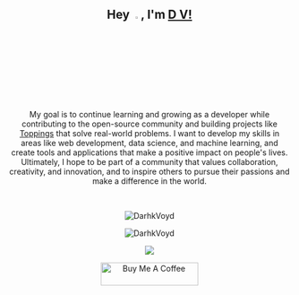 <div align="center">
  <h2>Hey <img src="https://github.com/TheDudeThatCode/TheDudeThatCode/blob/master/Assets/Hi.gif" width="3%">, I'm <a href="https://bio.link/voyd/">D V!</a></h2>
</div>
<br />

<!-- ![Current](https://user-images.githubusercontent.com/77478658/151652956-17981c6e-1b64-48ba-b34d-53ded39a4a0a.png) -->

<p align="center">My goal is to continue learning and growing as a developer while contributing to the open-source community and building projects like <a href="http://github.com/enrich-platforms/toppings">Toppings</a> that solve real-world problems. I want to develop my skills in areas like web development, data science, and machine learning, and create tools and applications that make a positive impact on people's lives. Ultimately, I hope to be part of a community that values collaboration, creativity, and innovation, and to inspire others to pursue their passions and make a difference in the world.</p>
<br />

<p align="center">
  <img src="https://github-readme-stats.vercel.app/api/top-langs/?username=darhkvoyd&layout=compact&hide=php,css,html,roff&langs_count=10" alt="DarhkVoyd" />
</p>
<p align="center">
  <img align="center" src="https://github-readme-stats.vercel.app/api?username=darhkvoyd&show_icons=true" alt="DarhkVoyd" />
</p>
<p align="center">
  <img src="https://github-readme-streak-stats.herokuapp.com/?user=DarhkVoyd&layout=compact" />
</p>

<div align="center">
  <a href="https://www.buymeacoffee.com/darhkvoyd" target="_blank">
    <img src="https://cdn.buymeacoffee.com/buttons/default-orange.png" alt="Buy Me A Coffee" height="41" width="174">
  </a>
</div>




